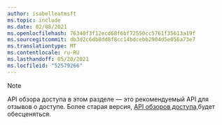 ```yaml
---
author: isabelleatmsft
ms.topic: include
ms.date: 02/08/2021
ms.openlocfilehash: 76340f3f12ecd68f6bf72550cc5761f35613a19f
ms.sourcegitcommit: db3d2c6db8dd8f8cc14bdcebb2904d5e056a73e7
ms.translationtype: MT
ms.contentlocale: ru-RU
ms.lasthandoff: 05/20/2021
ms.locfileid: "52579266"
---
```

<!-- markdownlint-disable MD041-->

>[!NOTE]
>API обзора доступа в этом разделе — это рекомендуемый API для отзывов о доступе. Более старая версия, [API обзоров доступа,](/graph/api/resources/accessreviews-root?view=graph-rest-beta&preserve-view=true)будет обесценяться.
